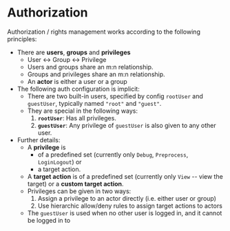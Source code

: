 # Authorization
Authorization / rights management works according to the following principles:

- There are **users**, **groups** and **privileges**
    - User <-> Group <-> Privilege
    - Users and groups share an m:n relationship.
    - Groups and privileges share an m:n relationship.
    - An **actor** is either a user or a group
- The following auth configuration is implicit:
    - There are two built-in users, specified by config `rootUser` and `guestUser`, typically named `"root"` and `"guest"`.
    - They are special in the following ways:
        1. **`rootUser`**: Has all privileges.
        2. **`guestUser`**: Any privilege of `guestUser` is also given to any other user.
- Further details:
    - A **privilege** is
        - of a predefined set (currently only `Debug`, `Preprocess`, `LoginLogout`) or
        - a target action.
    - A **target action** is of a predefined set (currently only `View` -- view the target) or a **custom target action**.
    - Privileges can be given in two ways:
        1. Assign a privilege to an actor directly (i.e. either user or group)
        2. Use hierarchic allow/deny rules to assign target actions to actors
    - The `guestUser` is used when no other user is logged in, and it cannot be logged in to